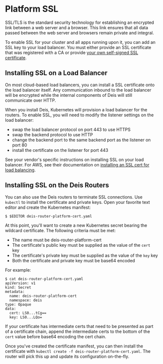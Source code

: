 # Platform SSL

SSL/TLS is the standard security technology for establishing an encrypted link between a web server
and a browser. This link ensures that all data passed between the web server and browsers remain
private and integral.

To enable SSL for your cluster and all apps running upon it, you can add an SSL key to your load
balancer. You must either provide an SSL certificate that was registered with a CA or provide
[your own self-signed SSL certificate](../reference-guide/creating-a-self-signed-ssl-certificate.md).

## Installing SSL on a Load Balancer

On most cloud-based load balancers, you can install a SSL certificate onto the load balancer
itself. Any communication inbound to the load balancer will be encrypted while the internal
components of Deis will still communicate over HTTP.

When you install Deis, Kubernetes will provision a load balancer for the routers. To enable SSL,
you will need to modify the listener settings on the load balancer:

 - swap the load balancer protocol on port 443 to use HTTPS
 - swap the backend protocol to use HTTP
 - change the backend port to the same backend port as the listener on port 80
 - install the certificate on the listener for port 443

See your vendor's specific instructions on installing SSL on your load balancer. For AWS, see their
documentation on [installing an SSL cert for load balancing](http://docs.aws.amazon.com/ElasticLoadBalancing/latest/DeveloperGuide/ssl-server-cert.html).

## Installing SSL on the Deis Routers

You can also use the Deis routers to terminate SSL connections. Use `kubectl` to install the
certificate and private keys. Open your favorite text editor and create the Kubernetes manifest:

	$ $EDITOR deis-router-platform-cert.yaml

At this point, you'll want to create a new Kubernetes secret bearing the wildcard certificate.
The following criteria must be met:

 - The name must be deis-router-platform-cert
 - The certificate's public key must be supplied as the value of the `cert` key
 - The certificate's private key must be supplied as the value of the `key` key
 - Both the certificate and private key must be base64 encoded

For example:

	$ cat deis-router-platform-cert.yaml
	apiVersion: v1
	kind: Secret
	metadata:
	  name: deis-router-platform-cert
	  namespace: deis
	type: Opaque
	data:
	  cert: LS0...tCg==
	  key: LS0...LQo=

If your certificate has intermediate certs that need to be presented as part of a certificate
chain, append the intermediate certs to the bottom of the `cert` value before base64 encoding the
cert chain.

Once you've created the certificate manifest, you can then install the certificate with
`kubectl create -f deis-router-platform-cert.yaml`. The router will pick this up and update its
configuration on-the-fly.
